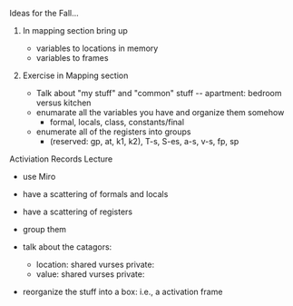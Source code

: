Ideas for the Fall...

1. In mapping section bring up 
   - variables to locations in memory
   - variables to frames

1. Exercise in Mapping section
   - Talk about  "my stuff" and "common"  stuff -- apartment: bedroom versus kitchen
   - enumarate all the variables you have and organize them somehow
     - formal, locals, class, constants/final
   - enumerate all of the registers into groups
      - (reserved: gp, at, k1, k2), T-s, S-es, a-s, v-s, fp, sp


Activiation Records Lecture
   - use Miro
   - have a scattering of formals and locals
   - have a scattering of registers
   - group them
   - talk about the catagors: 
       - location: shared vurses private: 
       - value: shared vurses private: 

   - reorganize the stuff into a box: i.e., a activation frame

